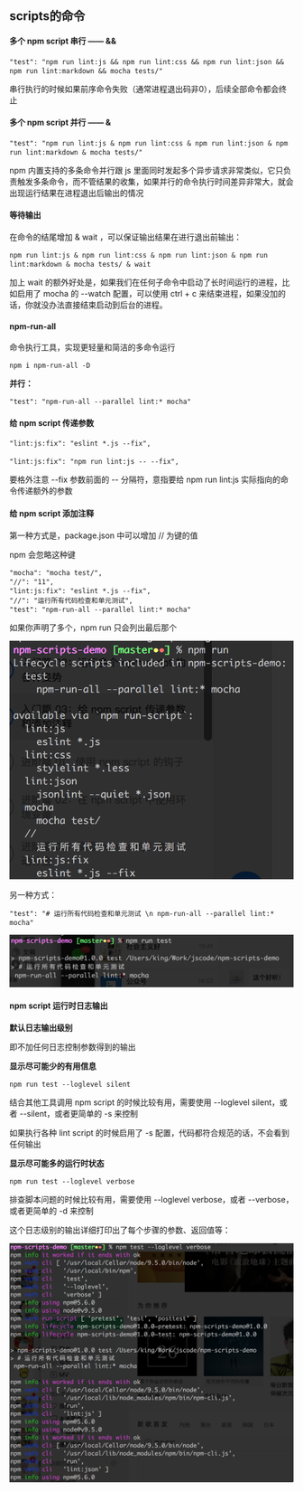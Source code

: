 ## scripts的命令

#### 多个 npm script 串行 —— &&

	"test": "npm run lint:js && npm run lint:css && npm run lint:json && npm run lint:markdown && mocha tests/"

串行执行的时候如果前序命令失败（通常进程退出码非0），后续全部命令都会终止

#### 多个 npm script 并行 —— &

	"test": "npm run lint:js & npm run lint:css & npm run lint:json & npm run lint:markdown & mocha tests/"

npm 内置支持的多条命令并行跟 js 里面同时发起多个异步请求非常类似，它只负责触发多条命令，而不管结果的收集，如果并行的命令执行时间差异非常大，就会出现运行结果在进程退出后输出的情况

#### 等待输出

在命令的结尾增加 & wait ，可以保证输出结果在进行退出前输出：

	npm run lint:js & npm run lint:css & npm run lint:json & npm run lint:markdown & mocha tests/ & wait

加上 wait 的额外好处是，如果我们在任何子命令中启动了长时间运行的进程，比如启用了 mocha 的 --watch 配置，可以使用 ctrl + c 来结束进程，如果没加的话，你就没办法直接结束启动到后台的进程。

#### npm-run-all 

命令执行工具，实现更轻量和简洁的多命令运行

	npm i npm-run-all -D

**并行：**
	
	"test": "npm-run-all --parallel lint:* mocha"

#### 给 npm script 传递参数

	"lint:js:fix": "eslint *.js --fix",
	
	"lint:js:fix": "npm run lint:js -- --fix",

要格外注意 --fix 参数前面的 -- 分隔符，意指要给 npm run lint:js 实际指向的命令传递额外的参数

#### 给 npm script 添加注释

第一种方式是，package.json 中可以增加 // 为键的值

npm 会忽略这种键

    "mocha": "mocha test/",
    "//": "11",
    "lint:js:fix": "eslint *.js --fix",
    "//": "运行所有代码检查和单元测试",
    "test": "npm-run-all --parallel lint:* mocha"
	    
如果你声明了多个，npm run 只会列出最后那个

![](./images/4.png)

另一种方式：

	"test": "# 运行所有代码检查和单元测试 \n npm-run-all --parallel lint:* mocha"

![](./images/5.png)

#### npm script 运行时日志输出

**默认日志输出级别**

即不加任何日志控制参数得到的输出

**显示尽可能少的有用信息**

	npm run test --loglevel silent

结合其他工具调用 npm script 的时候比较有用，需要使用 --loglevel silent，或者 --silent，或者更简单的 -s 来控制

如果执行各种 lint script 的时候启用了 -s 配置，代码都符合规范的话，不会看到任何输出

**显示尽可能多的运行时状态**

	npm run test --loglevel verbose

排查脚本问题的时候比较有用，需要使用 --loglevel verbose，或者 --verbose，或者更简单的 -d 来控制

这个日志级别的输出详细打印出了每个步骤的参数、返回值等：

![](./images/6.png)

